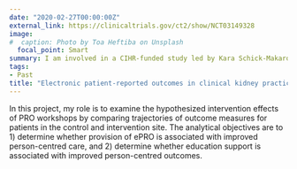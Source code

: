 ```yaml
---
date: "2020-02-27T00:00:00Z"
external_link: https://clinicaltrials.gov/ct2/show/NCT03149328
image:
#  caption: Photo by Toa Heftiba on Unsplash
  focal_point: Smart
summary: I am involved in a CIHR-funded study led by Kara Schick-Makaroff (University of Alberta) to understand how to best support clinicians in routinely utilizing electronic patient-reported outcomes in a kidney context. 
tags:
- Past
title: "Electronic patient-reported outcomes in clinical kidney practice"
---
```


In this project, my role is to examine the hypothesized intervention effects of PRO workshops by comparing trajectories of outcome measures for patients in the control and intervention site. The analytical objectives are to 1) determine whether provision of ePRO is associated with improved person-centred care, and 2) determine whether education support is associated with improved person-centred outcomes. 
